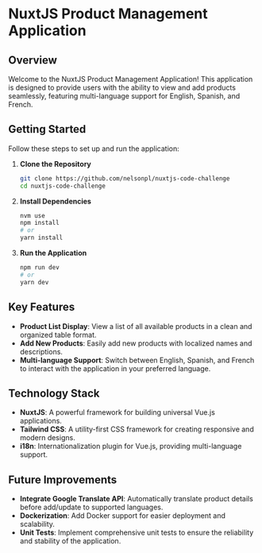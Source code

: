 
# NuxtJS Product Management Application

## Overview
Welcome to the NuxtJS Product Management Application! This application is designed to provide users with the ability to view and add products seamlessly, featuring multi-language support for English, Spanish, and French.

## Getting Started
Follow these steps to set up and run the application:

1. **Clone the Repository**
   ```bash
   git clone https://github.com/nelsonpl/nuxtjs-code-challenge
   cd nuxtjs-code-challenge
   ```

2. **Install Dependencies**
   ```bash
   nvm use
   npm install
   # or
   yarn install
   ```

3. **Run the Application**
   ```bash
   npm run dev
   # or
   yarn dev
   ```

## Key Features
- **Product List Display**: View a list of all available products in a clean and organized table format.
- **Add New Products**: Easily add new products with localized names and descriptions.
- **Multi-language Support**: Switch between English, Spanish, and French to interact with the application in your preferred language.

## Technology Stack
- **NuxtJS**: A powerful framework for building universal Vue.js applications.
- **Tailwind CSS**: A utility-first CSS framework for creating responsive and modern designs.
- **i18n**: Internationalization plugin for Vue.js, providing multi-language support.

## Future Improvements
- **Integrate Google Translate API**: Automatically translate product details before add/update to supported languages.
- **Dockerization**: Add Docker support for easier deployment and scalability.
- **Unit Tests**: Implement comprehensive unit tests to ensure the reliability and stability of the application.
